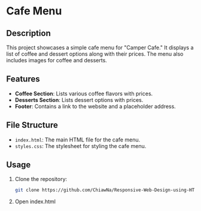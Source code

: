 # Cafe Menu

## Description
This project showcases a simple cafe menu for "Camper Cafe." It displays a list of coffee and dessert options along with their prices. The menu also includes images for coffee and desserts.

## Features
- **Coffee Section**: Lists various coffee flavors with prices.
- **Desserts Section**: Lists dessert options with prices.
- **Footer**: Contains a link to the website and a placeholder address.

## File Structure
- `index.html`: The main HTML file for the cafe menu.
- `styles.css`: The stylesheet for styling the cafe menu.

## Usage
1. Clone the repository:

   ```bash
   git clone https://github.com/ChiawNa/Responsive-Web-Design-using-HTML-and-CSS/tree/main/C2%20Cafe%20Menu%20using%20CSS

2. Open index.html

